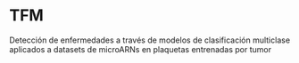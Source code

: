 # TFM
Detección de enfermedades a través de modelos de clasificación multiclase aplicados a datasets de microARNs en plaquetas entrenadas por tumor

